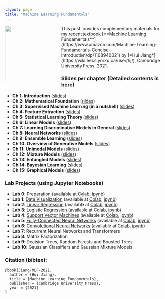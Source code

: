 ```yaml
---
layout: page
title: "Machine Learning Fundamentals"
---
```

<img style="float: left;" src="https://wiki.eecs.yorku.ca/user/hj/_media/research:mlb-book-cover-small.jpg" width="180">
This post provides complementary materials for my recent textbook [**Machine Learning Fundamentals**](https://www.amazon.com/Machine-Learning-Fundamentals-Concise-Introduction/dp/1108940021) by [*Hui Jiang*](https://wiki.eecs.yorku.ca/user/hj/), Cambridge University Press, 2021.


### Slides per chapter (Detailed  contents is [here](https://wiki.eecs.yorku.ca/user/hj/_media/research:detailedcontents.pdf))

- **Ch 1: Introduction**    ([slides](https://wiki.eecs.yorku.ca/user/hj/_media/research:ch1_introduction.pdf))
- **Ch 2:  Mathematical Foundation**  ([slides](https://wiki.eecs.yorku.ca/user/hj/_media/research:ch2_mathematical_foundation.pdf))
- **Ch 3: Supervised Machine Learning (in a nutshell)** ([slides](https://wiki.eecs.yorku.ca/user/hj/_media/research:ch3_supervised_machine_learning.pdf))
- **Ch 4: Feature Extraction** ([slides](https://wiki.eecs.yorku.ca/user/hj/_media/research:ch4_feature_extraction.pdf))
- **Ch 5: Statistical Learning Theory** ([slides](https://wiki.eecs.yorku.ca/user/hj/_media/research:ch5_statistical_learning_theory.pdf))
- **Ch 6: Linear Models** ([slides](https://wiki.eecs.yorku.ca/user/hj/_media/research:ch6_linear_models.pdf))
- **Ch 7: Learning Discriminative Models in General** ([slides](https://wiki.eecs.yorku.ca/user/hj/_media/research:ch7_learning_discriminative_models.pdf))
- **Ch 8: Neural Networks** ([slides](https://wiki.eecs.yorku.ca/user/hj/_media/research:ch8_neural_networks.pdf))
- **Ch 9: Ensemble Learning** ([slides](https://wiki.eecs.yorku.ca/user/hj/_media/research:ch9_ensemble_learning.pdf))
- **Ch 10: Overview of Generative Models** ([slides](https://wiki.eecs.yorku.ca/user/hj/_media/research:ch10_overview_generative_models.pdf))
- **Ch 11: Unimodal Models** ([slides](https://wiki.eecs.yorku.ca/user/hj/_media/research:ch11_unimodal_models.pdf))
- **Ch 12: Mixture Models** ([slides](https://wiki.eecs.yorku.ca/user/hj/_media/research:ch12_mixture_models.pdf))
- **Ch 13: Entangled Models** ([slides](https://wiki.eecs.yorku.ca/user/hj/_media/research:ch13_entangled_models.pdf))
- **Ch 14: Bayesian Learning** ([slides](https://wiki.eecs.yorku.ca/user/hj/_media/research:ch14_bayesian_learning.pdf))
- **Ch 15: Graphical Models** ([slides](https://wiki.eecs.yorku.ca/user/hj/_media/research:ch15_graphical_models.pdf))

### Lab Projects (using Jupyter Notebooks)

- **Lab 0**: [Preparation](https://github.com/iNCML/MachineLearningBook/blob/master/labs/pdf/Lab0_Preparation.pdf)  (available at [Colab](https://colab.research.google.com/drive/1nB-uULhbpFTqlUOekEW3272eqKJg6qok?usp=sharing), [ipynb](https://github.com/iNCML/MachineLearningBook/blob/master/labs/ipynb/Lab0_Preparation.ipynb)) 
- **Lab 1**: [Data Visualization](https://github.com/iNCML/MachineLearningBook/blob/master/labs/pdf/Lab1_Data_Visualization.pdf) (available at [Colab](https://colab.research.google.com/drive/1zE2OrdJNkmzzn30CdDsj1y9qz585-afF?usp=sharing), [ipynb](https://github.com/iNCML/MachineLearningBook/blob/master/labs/ipynb/Lab1_Data_Visualization.ipynb))
- **Lab 2**: [Linear Regression](https://github.com/iNCML/MachineLearningBook/blob/master/labs/pdf/Lab2_Linear_Regression.pdf)  (available at [Colab](https://colab.research.google.com/drive/1Ix04T8y0evnFnXWvHHWu0KfqsOA48hUg?usp=sharing), [ipynb](https://github.com/iNCML/MachineLearningBook/blob/master/labs/ipynb/Lab2_Linear_Regression.ipynb))
- **Lab 3**: [Logistic Regression](https://github.com/iNCML/MachineLearningBook/blob/master/labs/pdf/Lab3_Logistic_Regression.pdf)  (available at [Colab](https://colab.research.google.com/drive/1qUi2qgwBMmHJb7Bx7ca_braGtptmzFOQ?usp=sharing), [ipynb](https://github.com/iNCML/MachineLearningBook/blob/master/labs/ipynb/Lab3_Logistic_Regression.ipynb))
- **Lab 4**: [Support Vector Machines](https://github.com/iNCML/MachineLearningBook/blob/master/labs/pdf/Lab4_Support_Vector_Machine.pdf) (available at [Colab](https://colab.research.google.com/drive/1vlN46Xhfv4ES8jFWWI0iTj3WHKjb0KMg?usp=sharing), [ipynb](https://github.com/iNCML/MachineLearningBook/blob/master/labs/ipynb/Lab4_Support_Vector_Machine.ipynb))
- **Lab 5**: [Fully-Connected Neural Networks](https://github.com/iNCML/MachineLearningBook/blob/master/labs/pdf/Lab5_Fully_Connected_Neural_Networks.pdf) (available at [Colab](https://colab.research.google.com/drive/1TY3fAAS18lyGrlEsvLhaYm6fIBP7CDgD?usp=sharing), [ipynb](https://github.com/iNCML/MachineLearningBook/blob/master/labs/ipynb/Lab5_Fully_Connected_Neural_Networks.ipynb))
- **Lab 6**: [Convolutional Neural Networks](https://github.com/iNCML/MachineLearningBook/blob/master/labs/pdf/Lab6_Convolutional_Neural_Networks.pdf)  (available at [Colab](https://colab.research.google.com/drive/1Zkeujeoh4jNR9bQ67kfuIE7cV6KifZS2?usp=sharing), [ipynb](https://github.com/iNCML/MachineLearningBook/blob/master/labs/ipynb/Lab6_Convolutional_Neural_Networks.ipynb))
- **Lab 7**: Recurrent Neural Networks and Transformers 
- **Lab 8**: Matrix Factorization 
- **Lab 9**: Decision Trees, Random Forests and Boosted Trees 
- **Lab 10**: Gaussian Classifiers and Gaussian Mixture Models 


### Citation (bibtex):
```
@book{Jiang-MLF-2021, 
  author = {Hui Jiang},
  title = {Machine Learning Fundamentals}, 
  publisher = {Cambridge University Press},
  year = {2021} 
}
```
